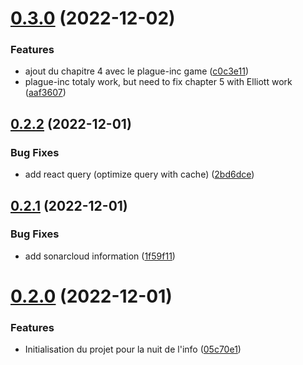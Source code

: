 # [0.3.0](https://github.com/Team-du-soleil-levant/ndi_frontend/compare/v0.2.2...v0.3.0) (2022-12-02)


### Features

* ajout du chapitre 4 avec le plague-inc game ([c0c3e11](https://github.com/Team-du-soleil-levant/ndi_frontend/commit/c0c3e116bc579eb685564d24a6dfcc2debf9dfb9))
* plague-inc totaly work, but need to fix chapter 5 with Elliott work ([aaf3607](https://github.com/Team-du-soleil-levant/ndi_frontend/commit/aaf3607b083e5d2cf6cfe1bd0db34d3e8158f3d1))



## [0.2.2](https://github.com/Team-du-soleil-levant/ndi_frontend/compare/v0.2.1...v0.2.2) (2022-12-01)


### Bug Fixes

* add react query (optimize query with cache) ([2bd6dce](https://github.com/Team-du-soleil-levant/ndi_frontend/commit/2bd6dce17c18ea75bbc29cf050976417254648e1))



## [0.2.1](https://github.com/Team-du-soleil-levant/ndi_frontend/compare/v0.2.0...v0.2.1) (2022-12-01)


### Bug Fixes

* add sonarcloud information ([1f59f11](https://github.com/Team-du-soleil-levant/ndi_frontend/commit/1f59f11bdaf8ca55c0b33d457674f35781322583))



# [0.2.0](https://github.com/Team-du-soleil-levant/ndi_frontend/compare/05c70e1f25e382609ed37cfedf3997d0bf3794b7...v0.2.0) (2022-12-01)


### Features

* Initialisation du projet pour la nuit de l'info ([05c70e1](https://github.com/Team-du-soleil-levant/ndi_frontend/commit/05c70e1f25e382609ed37cfedf3997d0bf3794b7))



